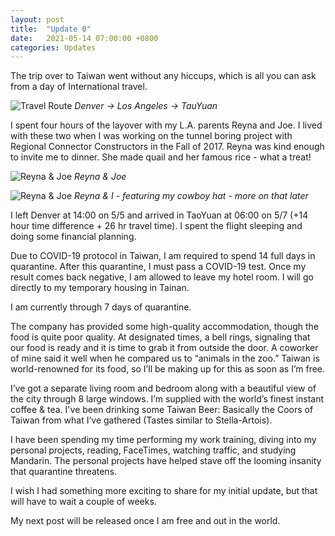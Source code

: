 ```yaml
---
layout: post
title:  "Update 0"
date:   2021-05-14 07:00:00 +0800
categories: Updates
---
```


The trip over to Taiwan went without any hiccups, which is all you can ask from a day of International travel.

![Travel Route](/assets/images/travel-map.jpg#full "Travel Route")
*Denver ->  Los Angeles -> TauYuan*

I spent four hours of the layover with my L.A. parents Reyna and Joe. I lived with these two when I was working on the tunnel boring project with Regional Connector Constructors in the Fall of 2017. Reyna was kind enough to invite me to dinner. She made quail and her famous rice - what a treat!

![Reyna & Joe](/assets/images/reyna-and-joe.jpg#main "Reyna and Joe")
*Reyna & Joe*

![Reyna & Joe](/assets/images/reyna.jpg#main "Reyna and I")
*Reyna & I - featuring my cowboy hat - more on that later*

I left Denver at 14:00 on 5/5 and arrived in TaoYuan at 06:00 on 5/7 (+14 hour time difference + 26 hr travel time). I spent the flight sleeping and doing some financial planning.

Due to COVID-19 protocol in Taiwan, I am required to spend 14 full days in quarantine. After this quarantine, I must pass a COVID-19 test. Once my result comes back negative, I am allowed to leave my hotel room. I will go directly to my temporary housing in Tainan.

I am currently through 7 days of quarantine.

The company has provided some high-quality accommodation, though the food is quite poor quality. At designated times, a bell rings, signaling that our food is ready and it is time to grab it from outside the door. A coworker of mine said it well when he compared us to “animals in the zoo.” Taiwan is world-renowned for its food, so I’ll be making up for this as soon as I’m free.

I’ve got a separate living room and bedroom along with a beautiful view of the city through 8 large windows. I’m supplied with the world’s finest instant coffee & tea. I've been drinking some Taiwan Beer:  Basically the Coors of Taiwan from what I’ve gathered (Tastes similar to Stella-Artois).

I have been spending my time performing my work training, diving into my personal projects, reading, FaceTimes, watching traffic, and studying Mandarin. The personal projects have helped stave off the looming insanity that quarantine threatens.

I wish I had something more exciting to share for my initial update, but that will have to wait a couple of weeks.

My next post will be released once I am free and out in the world.
